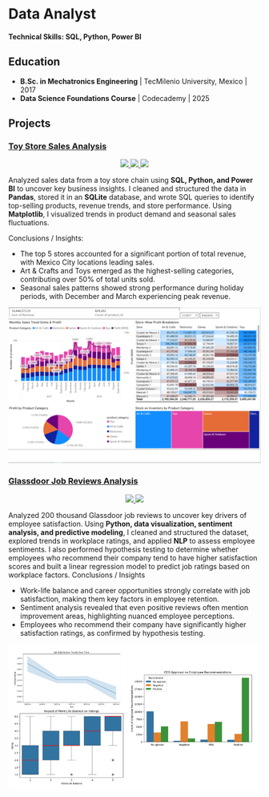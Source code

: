 # Data Analyst

#### Technical Skills: SQL, Python, Power BI

## Education
- **B.Sc. in Mechatronics Engineering** \| TecMilenio University, Mexico \| 2017
- **Data Science Foundations Course** \| Codecademy \| 2025


## Projects
### <u>Toy Store Sales Analysis</u>
<p align="center">
  <a href="https://samnocheb.github.io/my-portfolio/projects/toystore_analysis.html">
    <img src="https://img.shields.io/badge/Jupyter-Open_Notebook-F37626?style=for-the-badge&logo=Jupyter&logoColor=white">
  </a>
  <a href="https://github.com/samnocheb/Toy-Store-Sales-Analysis">
    <img src="https://img.shields.io/badge/GitHub-View_on_GitHub-181717?style=for-the-badge&logo=GitHub&logoColor=white">
  </a>
  <a href="https://samnocheb.github.io/my-portfolio/projects/toystore_dashboard.html">
    <img src="https://img.shields.io/badge/Power_BI-See_Dashboard-F2C811?style=for-the-badge">
  </a>
</p>


Analyzed sales data from a toy store chain using **SQL, Python, and Power BI** to uncover key business insights. I cleaned and structured the data in **Pandas**, stored it in an **SQLite** database, and wrote SQL queries to identify top-selling products, revenue trends, and store performance. Using **Matplotlib**, I visualized trends in product demand and seasonal sales fluctuations.

Conclusions / Insights:

- The top 5 stores accounted for a significant portion of total revenue, with Mexico City locations leading sales.
- Art & Crafts and Toys emerged as the highest-selling categories, contributing over 50% of total units sold.
- Seasonal sales patterns showed strong performance during holiday periods, with December and March experiencing peak revenue.

![Toy Store Analysis in Power BI](/img/project1/Dashboard_capture.PNG)


### <u>Glassdoor Job Reviews Analysis</u>
<p align="center">
  <a href="https://samnocheb.github.io/my-portfolio/projects/glassdoor_analysis.html">
    <img src="https://img.shields.io/badge/Jupyter-Open_Notebook-F37626?style=for-the-badge&logo=Jupyter&logoColor=white">
  </a>
  <a href="https://github.com/samnocheb/Glassdoor-Job-Reviews-Analysis">
    <img src="https://img.shields.io/badge/GitHub-View_on_GitHub-181717?style=for-the-badge&logo=GitHub&logoColor=white">
  </a>
</p>


Analyzed 200 thousand Glassdoor job reviews to uncover key drivers of employee satisfaction. Using **Python, data visualization, sentiment analysis, and predictive modeling**, I cleaned and structured the dataset, explored trends in workplace ratings, and applied **NLP** to assess employee sentiments. I also performed hypothesis testing to determine whether employees who recommend their company tend to have higher satisfaction scores and built a linear regression model to predict job ratings based on workplace factors.
Conclusions / Insights

- Work-life balance and career opportunities strongly correlate with job satisfaction, making them key factors in employee retention.
- Sentiment analysis revealed that even positive reviews often mention improvement areas, highlighting nuanced employee perceptions.
- Employees who recommend their company have significantly higher satisfaction ratings, as confirmed by hypothesis testing.

![Glassdoor Analysis](/img/project2/Glassdoor_capture.PNG)

